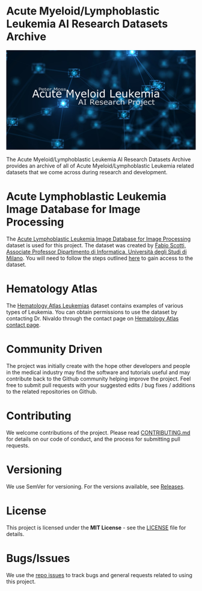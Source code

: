 # Acute Myeloid/Lymphoblastic Leukemia AI Research Datasets Archive
![Peter Moss Acute Myeloid/Lymphoblastic Leukemia AI Research Project](Media/Images/banner.png)

The Acute Myeloid/Lymphoblastic Leukemia AI Research Datasets Archive provides an archive of all of Acute Myeloid/Lymphoblastic Leukemia related datasets that we come across during research and development.

# Acute Lymphoblastic Leukemia Image Database for Image Processing
The [Acute Lymphoblastic Leukemia Image Database for Image Processing](https://homes.di.unimi.it/scotti/all/) dataset is used for this project. The dataset was created by [Fabio Scotti, Associate Professor Dipartimento di Informatica, Università degli Studi di Milano](https://homes.di.unimi.it/scotti/). You will need to follow the steps outlined [here](https://homes.di.unimi.it/scotti/all/#download) to gain access to the dataset.

# Hematology Atlas
The [Hematology Atlas Leukemias](http://hematologyatlas.com/leukemias.htm) dataset contains examples of various types of Leukemia. You can obtain permissions to use the dataset by contacting Dr. Nivaldo through the contact page on [Hematology Atlas contact page](http://hematologyatlas.com/contact.htm).

# Community Driven
The project was initially create with the hope other developers and people in the medical industry may find the software and tutorials useful and may contribute back to the Github community helping improve the project. Feel free to submit pull requests with your suggested edits / bug fixes / additions to the related repositories on Github.

# Contributing
We welcome contributions of the project. Please read [CONTRIBUTING.md](https://github.com/AMLResearchProject/AML-ALL-Research-Archive/blob/master/CONTRIBUTING.md "CONTRIBUTING.md") for details on our code of conduct, and the process for submitting pull requests.

# Versioning
We use SemVer for versioning. For the versions available, see [Releases](https://github.com/AMLResearchProject/AML-ALL-Research-Archive/releases "Releases").

# License
This project is licensed under the **MIT License** - see the [LICENSE](https://github.com/AMLResearchProject/AML-ALL-Research-Archive/blob/master/LICENSE "LICENSE") file for details.

# Bugs/Issues
We use the [repo issues](https://github.com/AMLResearchProject/AML-ALL-Research-Archive/issues "repo issues") to track bugs and general requests related to using this project. 


